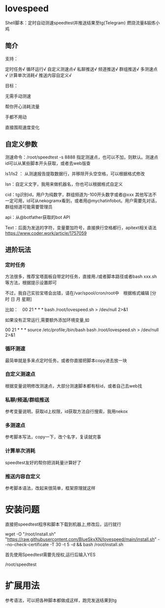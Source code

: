 # lovespeed
Shell脚本：定时自动测速speedtest并推送结果至tg(Telegram) 燃烧流量&锻炼小鸡

## 简介

支持：

定时任务√
循环运行√
自定义测速点√
私聊推送√
频道推送√
群组推送√
多测速点√
计算单次消耗√
推送内容自定义√

目标：

无需手动测速

帮你开心消耗流量

手都不用动

直接围观速度变化


## 自定义参数

测速命令：/root/speedtest -s 8888    指定测速点，也可以不加，则默认。测速点id可以从某些脚本开头获取，或者去web版查

ls1/ls2 ： 从测速报告提取数据行，并移除开头空空格，可以根据格式修改

lsn：自定义文字，我用来做机器名，你也可以根据格式自定义

cid：tg识别id，用户为纯数字，群组频道为-100开头数字或者@xxx 其他写法不一定可用，id可从nekogramx看到，或者用@mychatinfobot。用户需要先对话，群组频道可能需要管理员

api：从@botfather获取的bot API

Text：后面为发送的字符，变量要加符号，直接换行空格都行，apitext相关语法 https://www.coder.work/article/1757059

## 进阶玩法

### 定时任务

方法很多，推荐宝塔面板自带定时任务，直接用./或者脚本路径或者bash xxx.sh等方法，根据提示设置即可

不过，我自己实验宝塔会出错，请在/var/spool/cron/root中　根据格式编辑 [分 时 日 月 星期]

比如：　00 21 * * * bash /root/lovespeed.sh > /dev/null 2>&1

如果没有正常运行,需要额外添加环境变量,如

00 21 * * * source /etc/profile;/bin/bash bash /root/lovespeed.sh > /dev/null 2>&1

### 循环测速

最简单就是多来点定时任务，或者你直接把脚本copy进去放一块

### 自定义测速点

根据变量说明修改测速点，大部分测速脚本都有标id，或者自己去web找

### 私聊/频道/群组推送

参考变量说明，获取id上权限，id获取方法自行搜索，我用nekox

### 多测速点

参考脚本写法，copy一下，改个名字，复读就完事

### 计算单次消耗

speedtest友好的帮你把消耗量计算好了

### 推送内容自定义

参考脚本语法，改起来很简单，框架原理就这样

# 安装问题
直接把speedtest程序和脚本下载到机器上,修改后，运行就行

wget -O "/root/install.sh" "https://raw.githubusercontent.com/BlueSkyXN/lovespeed/main/install.sh" --no-check-certificate -T 30 -t 5 -d &&  bash /root/install.sh

首先使用Speedtest需要先授权,运行后输入YES

/root/speedtest

# 扩展用法
参考语法，可以把各种脚本都做成这样，跑完发送结果到tg

